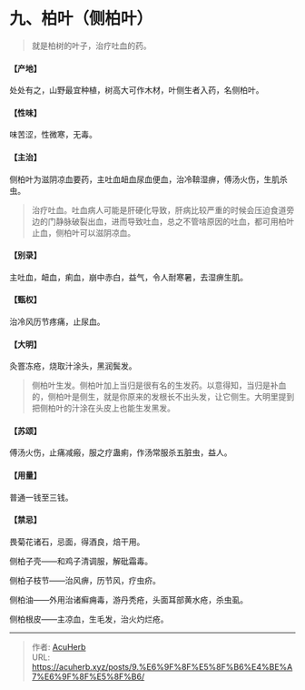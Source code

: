 # 九、柏叶（侧柏叶）


> 就是柏树的叶子，治疗吐血的药。

#### 【产地】
处处有之，山野最宜种植，树高大可作木材，叶侧生者入药，名侧柏叶。
#### 【性味】
味苦涩，性微寒，无毒。
#### 【主治】
侧柏叶为滋阴凉血要药，主吐血衄血尿血便血，治冷鞥湿痹，傅汤火伤，生肌杀虫。

> 治疗吐血。吐血病人可能是肝硬化导致，肝病比较严重的时候会压迫食道旁边的门静脉破裂出血，进而导致吐血，总之不管啥原因的吐血，都可用柏叶止血，侧柏叶可以滋阴凉血。

#### 【别录】
主吐血，衄血，痢血，崩中赤白，益气，令人耐寒暑，去湿痹生肌。
#### 【甄权】
治冷风历节疼痛，止尿血。
#### 【大明】
灸罯冻疮，烧取汁涂头，黑润鬓发。

> 侧柏叶生发。侧柏叶加上当归是很有名的生发药。以意得知，当归是补血的，侧柏叶是侧生，就是你原来的发根长不出头发，让它侧生。大明里提到把侧柏叶的汁涂在头皮上也能生发黑发。

#### 【苏颂】
傅汤火伤，止痛减瘢，服之疗蛊痢，作汤常服杀五脏虫，益人。
#### 【用量】
普通一钱至三钱。
#### 【禁忌】
畏菊花诸石，忌面，得酒良，焙干用。

侧柏子壳——和鸡子清调服，解砒霜毒。

侧柏子枝节——治风痹，历节风，疗虫疥。

侧柏油——外用治诸癣痈毒，游丹秃疮，头面耳部黄水疮，杀虫虱。

侧柏根皮——主凉血，生毛发，治火灼烂疮。

---

> 作者: [AcuHerb](https://acuherb.xyz)  
> URL: https://acuherb.xyz/posts/9.%E6%9F%8F%E5%8F%B6%E4%BE%A7%E6%9F%8F%E5%8F%B6/  

